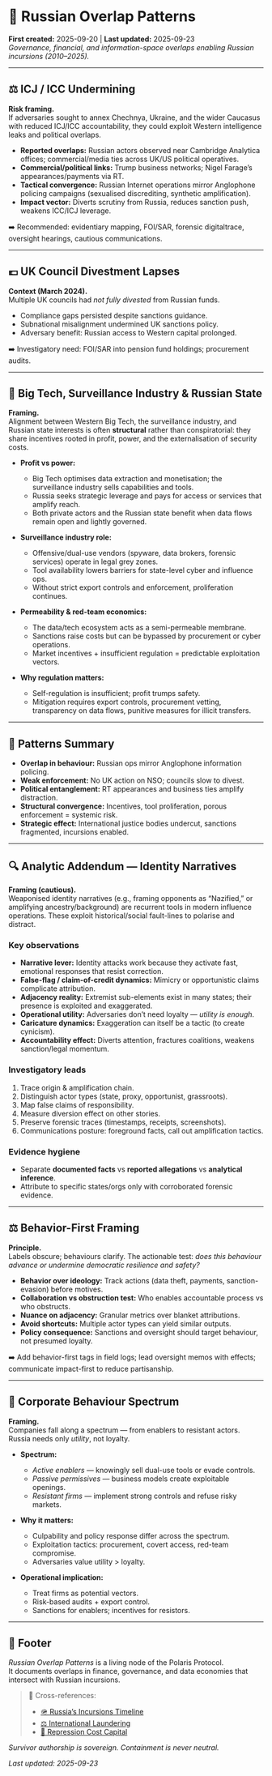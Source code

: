 # 💸 Russian Overlap Patterns  
**First created:** 2025-09-20 | **Last updated:** 2025-09-23  
*Governance, financial, and information-space overlaps enabling Russian incursions (2010–2025).*

---

## ⚖️ ICJ / ICC Undermining  

**Risk framing.**  
If adversaries sought to annex Chechnya, Ukraine, and the wider Caucasus with reduced ICJ/ICC accountability, they could exploit Western intelligence leaks and political overlaps.  

- **Reported overlaps:** Russian actors observed near Cambridge Analytica offices; commercial/media ties across UK/US political operatives.  
- **Commercial/political links:** Trump business networks; Nigel Farage’s appearances/payments via RT.  
- **Tactical convergence:** Russian Internet operations mirror Anglophone policing campaigns (sexualised discrediting, synthetic amplification).  
- **Impact vector:** Diverts scrutiny from Russia, reduces sanction push, weakens ICC/ICJ leverage.  

➡️ Recommended: evidentiary mapping, FOI/SAR, forensic digitaltrace, oversight hearings, cautious communications.  

---

## 💷 UK Council Divestment Lapses  

**Context (March 2024).**  
Multiple UK councils had *not fully divested* from Russian funds.  

- Compliance gaps persisted despite sanctions guidance.  
- Subnational misalignment undermined UK sanctions policy.  
- Adversary benefit: Russian access to Western capital prolonged.  

➡️ Investigatory need: FOI/SAR into pension fund holdings; procurement audits.  

---

## 📡 Big Tech, Surveillance Industry & Russian State  

**Framing.**  
Alignment between Western Big Tech, the surveillance industry, and Russian state interests is often **structural** rather than conspiratorial: they share incentives rooted in profit, power, and the externalisation of security costs.

- **Profit vs power:**  
  - Big Tech optimises data extraction and monetisation; the surveillance industry sells capabilities and tools.  
  - Russia seeks strategic leverage and pays for access or services that amplify reach.  
  - Both private actors and the Russian state benefit when data flows remain open and lightly governed.

- **Surveillance industry role:**  
  - Offensive/dual-use vendors (spyware, data brokers, forensic services) operate in legal grey zones.  
  - Tool availability lowers barriers for state-level cyber and influence ops.  
  - Without strict export controls and enforcement, proliferation continues.

- **Permeability & red-team economics:**  
  - The data/tech ecosystem acts as a semi-permeable membrane.  
  - Sanctions raise costs but can be bypassed by procurement or cyber operations.  
  - Market incentives + insufficient regulation = predictable exploitation vectors.

- **Why regulation matters:**  
  - Self-regulation is insufficient; profit trumps safety.  
  - Mitigation requires export controls, procurement vetting, transparency on data flows, punitive measures for illicit transfers.  

---

## 🧩 Patterns Summary  

- **Overlap in behaviour:** Russian ops mirror Anglophone information policing.  
- **Weak enforcement:** No UK action on NSO; councils slow to divest.  
- **Political entanglement:** RT appearances and business ties amplify distraction.  
- **Structural convergence:** Incentives, tool proliferation, porous enforcement = systemic risk.  
- **Strategic effect:** International justice bodies undercut, sanctions fragmented, incursions enabled.  

---

## 🔍 Analytic Addendum — Identity Narratives  

**Framing (cautious).**  
Weaponised identity narratives (e.g., framing opponents as “Nazified,” or amplifying ancestry/background) are recurrent tools in modern influence operations. These exploit historical/social fault-lines to polarise and distract.  

### Key observations  
- **Narrative lever:** Identity attacks work because they activate fast, emotional responses that resist correction.  
- **False-flag / claim-of-credit dynamics:** Mimicry or opportunistic claims complicate attribution.  
- **Adjacency reality:** Extremist sub-elements exist in many states; their presence is exploited and exaggerated.  
- **Operational utility:** Adversaries don’t need loyalty — *utility is enough*.  
- **Caricature dynamics:** Exaggeration can itself be a tactic (to create cynicism).  
- **Accountability effect:** Diverts attention, fractures coalitions, weakens sanction/legal momentum.  

### Investigatory leads  
1. Trace origin & amplification chain.  
2. Distinguish actor types (state, proxy, opportunist, grassroots).  
3. Map false claims of responsibility.  
4. Measure diversion effect on other stories.  
5. Preserve forensic traces (timestamps, receipts, screenshots).  
6. Communications posture: foreground facts, call out amplification tactics.  

### Evidence hygiene  
- Separate **documented facts** vs **reported allegations** vs **analytical inference**.  
- Attribute to specific states/orgs only with corroborated forensic evidence.  

---

## ⚖️ Behavior-First Framing  

**Principle.**  
Labels obscure; behaviours clarify. The actionable test: *does this behaviour advance or undermine democratic resilience and safety?*  

- **Behavior over ideology:** Track actions (data theft, payments, sanction-evasion) before motives.  
- **Collaboration vs obstruction test:** Who enables accountable process vs who obstructs.  
- **Nuance on adjacency:** Granular metrics over blanket attributions.  
- **Avoid shortcuts:** Multiple actor types can yield similar outputs.  
- **Policy consequence:** Sanctions and oversight should target behaviour, not presumed loyalty.  

➡️ Add behavior-first tags in field logs; lead oversight memos with effects; communicate impact-first to reduce partisanship.  

---

## 🏢 Corporate Behaviour Spectrum  

**Framing.**  
Companies fall along a spectrum — from enablers to resistant actors. Russia needs only *utility*, not loyalty.  

- **Spectrum:**  
  - *Active enablers* — knowingly sell dual-use tools or evade controls.  
  - *Passive permissives* — business models create exploitable openings.  
  - *Resistant firms* — implement strong controls and refuse risky markets.  

- **Why it matters:**  
  - Culpability and policy response differ across the spectrum.  
  - Exploitation tactics: procurement, covert access, red-team compromise.  
  - Adversaries value utility > loyalty.  

- **Operational implication:**  
  - Treat firms as potential vectors.  
  - Risk-based audits + export control.  
  - Sanctions for enablers; incentives for resistors.  

---

## 🏮 Footer  

*Russian Overlap Patterns* is a living node of the Polaris Protocol.  
It documents overlaps in finance, governance, and data economies that intersect with Russian incursions.  

> 📡 Cross-references:  
> - [🪖 Russia’s Incursions Timeline](../Polaris_Nest/💸_russian_overlap_patterns.md)  
> - [⚖️ International Laundering](./⚖️_international_laundering.md)  
> - [💸 Repression Cost Capital](./💸_repression_cost_capital.md)  

*Survivor authorship is sovereign. Containment is never neutral.*  

_Last updated: 2025-09-23_
